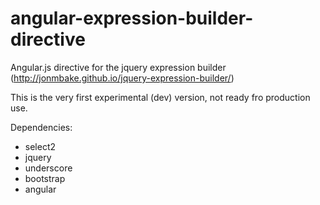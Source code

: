 # angular-expression-builder-directive
Angular.js directive for the jquery expression builder (http://jonmbake.github.io/jquery-expression-builder/)

This is the very first experimental (dev) version, not ready fro production use.

Dependencies:
- select2
- jquery
- underscore
- bootstrap
- angular